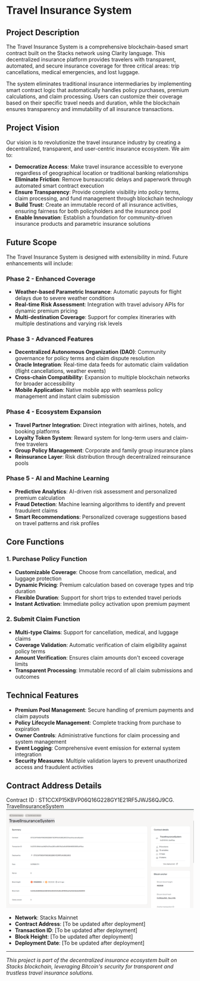 # Travel Insurance System

## Project Description

The Travel Insurance System is a comprehensive blockchain-based smart contract built on the Stacks network using Clarity language. This decentralized insurance platform provides travelers with transparent, automated, and secure insurance coverage for three critical areas: trip cancellations, medical emergencies, and lost luggage.

The system eliminates traditional insurance intermediaries by implementing smart contract logic that automatically handles policy purchases, premium calculations, and claim processing. Users can customize their coverage based on their specific travel needs and duration, while the blockchain ensures transparency and immutability of all insurance transactions.

## Project Vision

Our vision is to revolutionize the travel insurance industry by creating a decentralized, transparent, and user-centric insurance ecosystem. We aim to:

- **Democratize Access**: Make travel insurance accessible to everyone regardless of geographical location or traditional banking relationships
- **Eliminate Friction**: Remove bureaucratic delays and paperwork through automated smart contract execution
- **Ensure Transparency**: Provide complete visibility into policy terms, claim processing, and fund management through blockchain technology
- **Build Trust**: Create an immutable record of all insurance activities, ensuring fairness for both policyholders and the insurance pool
- **Enable Innovation**: Establish a foundation for community-driven insurance products and parametric insurance solutions

## Future Scope

The Travel Insurance System is designed with extensibility in mind. Future enhancements will include:

### Phase 2 - Enhanced Coverage
- **Weather-based Parametric Insurance**: Automatic payouts for flight delays due to severe weather conditions
- **Real-time Risk Assessment**: Integration with travel advisory APIs for dynamic premium pricing
- **Multi-destination Coverage**: Support for complex itineraries with multiple destinations and varying risk levels

### Phase 3 - Advanced Features  
- **Decentralized Autonomous Organization (DAO)**: Community governance for policy terms and claim dispute resolution
- **Oracle Integration**: Real-time data feeds for automatic claim validation (flight cancellations, weather events)
- **Cross-chain Compatibility**: Expansion to multiple blockchain networks for broader accessibility
- **Mobile Application**: Native mobile app with seamless policy management and instant claim submission

### Phase 4 - Ecosystem Expansion
- **Travel Partner Integration**: Direct integration with airlines, hotels, and booking platforms
- **Loyalty Token System**: Reward system for long-term users and claim-free travelers  
- **Group Policy Management**: Corporate and family group insurance plans
- **Reinsurance Layer**: Risk distribution through decentralized reinsurance pools

### Phase 5 - AI and Machine Learning
- **Predictive Analytics**: AI-driven risk assessment and personalized premium calculation
- **Fraud Detection**: Machine learning algorithms to identify and prevent fraudulent claims
- **Smart Recommendations**: Personalized coverage suggestions based on travel patterns and risk profiles

## Core Functions

### 1. Purchase Policy Function
- **Customizable Coverage**: Choose from cancellation, medical, and luggage protection
- **Dynamic Pricing**: Premium calculation based on coverage types and trip duration  
- **Flexible Duration**: Support for short trips to extended travel periods
- **Instant Activation**: Immediate policy activation upon premium payment

### 2. Submit Claim Function
- **Multi-type Claims**: Support for cancellation, medical, and luggage claims
- **Coverage Validation**: Automatic verification of claim eligibility against policy terms
- **Amount Verification**: Ensures claim amounts don't exceed coverage limits
- **Transparent Processing**: Immutable record of all claim submissions and outcomes

## Technical Features

- **Premium Pool Management**: Secure handling of premium payments and claim payouts
- **Policy Lifecycle Management**: Complete tracking from purchase to expiration
- **Owner Controls**: Administrative functions for claim processing and system management
- **Event Logging**: Comprehensive event emission for external system integration
- **Security Measures**: Multiple validation layers to prevent unauthorized access and fraudulent activities

## Contract Address Details
Contract ID : ST1CCXP15KBVP06Q16G228GY1E21RF5JWJS6QJ9CG.
TravelInsuranceSystem
![alt text](image-1.png)
- **Network**: Stacks Mainnet
- **Contract Address**: [To be updated after deployment]
- **Transaction ID**: [To be updated after deployment]  
- **Block Height**: [To be updated after deployment]
- **Deployment Date**: [To be updated after deployment]

---

*This project is part of the decentralized insurance ecosystem built on Stacks blockchain, leveraging Bitcoin's security for transparent and trustless travel insurance solutions.*
